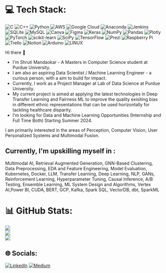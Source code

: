 # 💻 Tech Stack:
![C](https://img.shields.io/badge/c-%2300599C.svg?style=for-the-badge&logo=c&logoColor=white) ![C++](https://img.shields.io/badge/c++-%2300599C.svg?style=for-the-badge&logo=c%2B%2B&logoColor=white) ![Python](https://img.shields.io/badge/python-3670A0?style=for-the-badge&logo=python&logoColor=ffdd54) ![AWS](https://img.shields.io/badge/AWS-%23FF9900.svg?style=for-the-badge&logo=amazon-aws&logoColor=white) ![Google Cloud](https://img.shields.io/badge/Google%20Cloud-%234285F4.svg?style=for-the-badge&logo=google-cloud&logoColor=white) ![Anaconda](https://img.shields.io/badge/Anaconda-%2344A833.svg?style=for-the-badge&logo=anaconda&logoColor=white) ![Jenkins](https://img.shields.io/badge/jenkins-%232C5263.svg?style=for-the-badge&logo=jenkins&logoColor=white) ![SQLite](https://img.shields.io/badge/sqlite-%2307405e.svg?style=for-the-badge&logo=sqlite&logoColor=white) ![MySQL](https://img.shields.io/badge/mysql-%2300f.svg?style=for-the-badge&logo=mysql&logoColor=white) ![Canva](https://img.shields.io/badge/Canva-%2300C4CC.svg?style=for-the-badge&logo=Canva&logoColor=white) 	![Figma](https://img.shields.io/badge/figma-%23F24E1E.svg?style=for-the-badge&logo=figma&logoColor=white) ![Keras](https://img.shields.io/badge/Keras-%23D00000.svg?style=for-the-badge&logo=Keras&logoColor=white) ![NumPy](https://img.shields.io/badge/numpy-%23013243.svg?style=for-the-badge&logo=numpy&logoColor=white) ![Pandas](https://img.shields.io/badge/pandas-%23150458.svg?style=for-the-badge&logo=pandas&logoColor=white) ![Plotly](https://img.shields.io/badge/Plotly-%233F4F75.svg?style=for-the-badge&logo=plotly&logoColor=white) ![PyTorch](https://img.shields.io/badge/PyTorch-%23EE4C2C.svg?style=for-the-badge&logo=PyTorch&logoColor=white) ![scikit-learn](https://img.shields.io/badge/scikit--learn-%23F7931E.svg?style=for-the-badge&logo=scikit-learn&logoColor=white) ![SciPy](https://img.shields.io/badge/SciPy-%230C55A5.svg?style=for-the-badge&logo=scipy&logoColor=%white) ![TensorFlow](https://img.shields.io/badge/TensorFlow-%23FF6F00.svg?style=for-the-badge&logo=TensorFlow&logoColor=white) ![Prezi](https://img.shields.io/badge/Prezi-%23000000.svg?style=for-the-badge&logo=Prezi&logoColor=white) ![Raspberry Pi](https://img.shields.io/badge/-RaspberryPi-C51A4A?style=for-the-badge&logo=Raspberry-Pi) ![Trello](https://img.shields.io/badge/Trello-%23026AA7.svg?style=for-the-badge&logo=Trello&logoColor=white) ![Notion](https://img.shields.io/badge/Notion-%23000000.svg?style=for-the-badge&logo=notion&logoColor=white) ![Arduino](https://img.shields.io/badge/-Arduino-00979D?style=for-the-badge&logo=Arduino&logoColor=white) ![LINUX](https://img.shields.io/badge/Linux-FCC624?style=for-the-badge&logo=linux&logoColor=black)


Hi there 👋
- I'm Shruti Mandaokar - A Masters in Computer Science student at Purdue University.
- I am also an aspiring Data Scientist / Machine Learning Engineer - a curious person, with a aim to build for impact.
- Currently, I work as a Project Manager at Lab of Data Science at Purdue University.
- My current project is aimed at applying the latest technologies in Deep Transfer Learning and Fairness ML to improve the quality exisiting bias in different ethnic representations that can be used horizontally for tackling healthcare disparity.
- I'm looking for Data and Machine Learning Opportunities (Internship and Full Time Both) Starting Summer 2024.

I am primarily interested in the areas of Perception, Computer Vision, User Personalized Systems and Multimodal Fusion. 

## Currently, I'm upskilling myself in :
Multimodal AI, Retrieval Augmented Generation, GNN-Based Clustering, Data Preprocessing, EDA and Feature
Engineering, Model Evaluation, Kubernetes, Docker, LLM, Transfer Learning, Deep Learning, NLP, GANs, Reinforcement
Learning, Hyperparameter Tuning, Causal Inference, A/B Testing, Ensemble Learning, ML System Design and Algorithms,
Vertex AI,Power BI, CUDA, BERT, GCP, Kafka, Spark SQL, VectorDB, dbt, SparkML

# 📊 GitHub Stats:
![](https://github-readme-stats.vercel.app/api?username=Shruti2301&theme=dark&hide_border=false&include_all_commits=true&count_private=true)<br/>
![](https://github-readme-streak-stats.herokuapp.com/?user=Shruti2301&theme=dark&hide_border=false)<br/>
![](https://github-readme-stats.vercel.app/api/top-langs/?username=Shruti2301&theme=dark&hide_border=false&include_all_commits=true&count_private=true&layout=compact)


## 🌐 Socials:
[![LinkedIn](https://img.shields.io/badge/LinkedIn-%230077B5.svg?logo=linkedin&logoColor=white)](https://linkedin.com/in/shruti-mandaokar) [![Medium](https://img.shields.io/badge/Medium-12100E?logo=medium&logoColor=white)](https://medium.com/@@shruti.mandaokar) 



